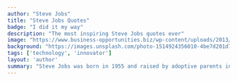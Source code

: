 ```yaml
---
author: "Steve Jobs"
title: "Steve Jobs Quotes"
badge: "I did it my way"
description: "The most inspiring Steve Jobs quotes ever"
image: "https://www.business-opportunities.biz/wp-content/uploads/2013/11/steve_jobs.jpg"
background: "https://images.unsplash.com/photo-1514924356010-4be7d201d78b?ixlib=rb-1.2.1&ixid=eyJhcHBfaWQiOjEyMDd9&auto=format&fit=crop&w=1800&q=1200"
tags: ['technology', 'innovator']
layout: 'author'
summary: "Steve Jobs was born in 1955 and raised by adoptive parents in Cupertino, California. Though he was interested in engineering, his passions as a youth varied. After dropping out of Reed College, Jobs worked as a video game designer at Atari and later went to India to experience Buddhism."
---
```

